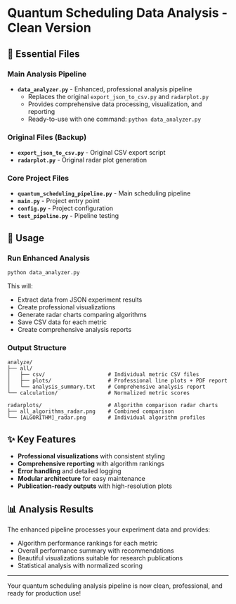 # Quantum Scheduling Data Analysis - Clean Version

## 📁 Essential Files

### Main Analysis Pipeline

- **`data_analyzer.py`** - Enhanced, professional analysis pipeline
  - Replaces the original `export_json_to_csv.py` and `radarplot.py`
  - Provides comprehensive data processing, visualization, and reporting
  - Ready-to-use with one command: `python data_analyzer.py`

### Original Files (Backup)

- **`export_json_to_csv.py`** - Original CSV export script
- **`radarplot.py`** - Original radar plot generation

### Core Project Files

- **`quantum_scheduling_pipeline.py`** - Main scheduling pipeline
- **`main.py`** - Project entry point
- **`config.py`** - Project configuration
- **`test_pipeline.py`** - Pipeline testing

## 🚀 Usage

### Run Enhanced Analysis

```bash
python data_analyzer.py
```

This will:

- Extract data from JSON experiment results
- Create professional visualizations
- Generate radar charts comparing algorithms
- Save CSV data for each metric
- Create comprehensive analysis reports

### Output Structure

```text
analyze/
├── all/
│   ├── csv/                    # Individual metric CSV files
│   ├── plots/                  # Professional line plots + PDF report
│   └── analysis_summary.txt    # Comprehensive analysis report
└── calculation/                # Normalized metric scores

radarplots/                     # Algorithm comparison radar charts
├── all_algorithms_radar.png    # Combined comparison
└── [ALGORITHM]_radar.png       # Individual algorithm profiles
```

## ✨ Key Features

- **Professional visualizations** with consistent styling
- **Comprehensive reporting** with algorithm rankings
- **Error handling** and detailed logging
- **Modular architecture** for easy maintenance
- **Publication-ready outputs** with high-resolution plots

## 📊 Analysis Results

The enhanced pipeline processes your experiment data and provides:

- Algorithm performance rankings for each metric
- Overall performance summary with recommendations
- Beautiful visualizations suitable for research publications
- Statistical analysis with normalized scoring

---

Your quantum scheduling analysis pipeline is now clean, professional, and ready for production use!

